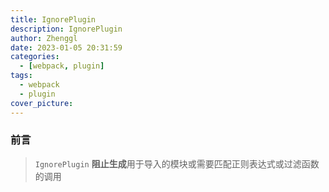 ```yaml
---
title: IgnorePlugin
description: IgnorePlugin
author: Zhenggl
date: 2023-01-05 20:31:59
categories:
  - [webpack, plugin]
tags:
  - webpack
  - plugin
cover_picture:
---
```


### 前言
> `IgnorePlugin` **阻止生成**用于导入的模块或需要匹配正则表达式或过滤函数的调用